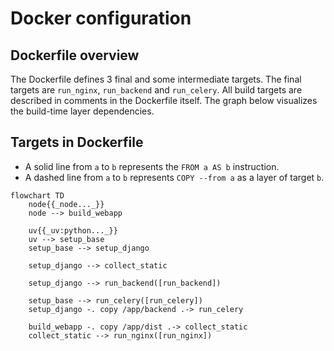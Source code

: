 # Docker configuration
## Dockerfile overview
The Dockerfile defines 3 final and some intermediate targets.
The final targets are `run_nginx`, `run_backend` and `run_celery`.
All build targets are described in comments in the Dockerfile itself.
The graph below visualizes the build-time layer dependencies.

## Targets in Dockerfile
- A solid line from `a` to `b` represents the `FROM a AS b` instruction.
- A dashed line from `a` to `b` represents `COPY --from a` as a layer of target `b`. 
```mermaid
flowchart TD
    node{{_node..._}}
    node --> build_webapp

    uv{{_uv:python..._}}
    uv --> setup_base
    setup_base --> setup_django

    setup_django --> collect_static

    setup_django --> run_backend([run_backend])

    setup_base --> run_celery([run_celery])
    setup_django -. copy /app/backend .-> run_celery

    build_webapp -. copy /app/dist .-> collect_static
    collect_static --> run_nginx([run_nginx])
```
